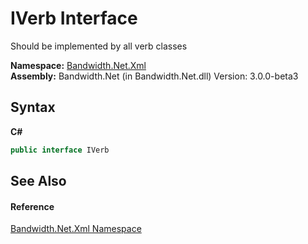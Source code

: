 ﻿# IVerb Interface
 

Should be implemented by all verb classes

**Namespace:**&nbsp;<a href ="N_Bandwidth_Net_Xml.md">Bandwidth.Net.Xml</a><br />**Assembly:**&nbsp;Bandwidth.Net (in Bandwidth.Net.dll) Version: 3.0.0-beta3

## Syntax

**C#**<br />
``` C#
public interface IVerb
```


## See Also


#### Reference
<a href ="N_Bandwidth_Net_Xml.md">Bandwidth.Net.Xml Namespace</a><br />